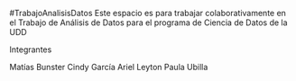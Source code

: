 #TrabajoAnalisisDatos
Este espacio es para trabajar colaborativamente en el Trabajo de Análisis de Datos para el programa de Ciencia de Datos de la UDD

Integrantes

Matías Bunster
Cindy García
Ariel Leyton
Paula Ubilla
